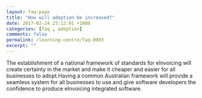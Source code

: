 ```yaml
---
layout: faq-page
title: "How will adoption be increased?"
date: 2017-02-24 23:12:01 +1000
categories: [faq , adoption]
comments: false
permalink: /learning-centre/faq-0003
excerpt: ""
---
```

The establishment of a national framework of standards for eInvoicing will create certainty in the market and make it cheaper and easier for all businesses to adopt.Having a common Australian framework will provide a seamless system for all businesses to use and give software developers the confidence to produce eInvoicing integrated software.
